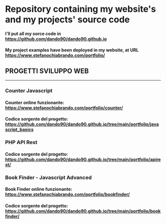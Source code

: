 # Repository containing my website's and my projects' source code 
#### I'll put all my sorce code in https://github.com/dando90/dando90.github.io
#### My project examples have been deployed in my website, at URL https://www.stefanochiabrando.com/portfolio/

## PROGETTI SVILUPPO WEB
***
### Counter Javascript
#### Counter online funzionante: https://www.stefanochiabrando.com/portfolio/counter/
#### Codice sorgente del progetto: https://github.com/dando90/dando90.github.io/tree/main/portfolio/javascript_basics
### PHP API Rest
#### Codice sorgente del progetto: https://github.com/dando90/dando90.github.io/tree/main/portfolio/apirest/
### Book Finder - Javascript Advanced
#### Book Finder online funzionante: https://www.stefanochiabrando.com/portfolio/bookfinder/
#### Codice sorgente del progetto: https://github.com/dando90/dando90.github.io/tree/main/portfolio/bookfinder/